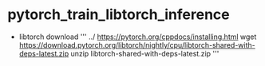 # pytorch_train_libtorch_inference

* libtorch download 
'''
../
https://pytorch.org/cppdocs/installing.html
wget https://download.pytorch.org/libtorch/nightly/cpu/libtorch-shared-with-deps-latest.zip
unzip libtorch-shared-with-deps-latest.zip
'''
